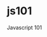 js101
=====

Javascript 101


<!---

#Profile:
    #from the console: profile() & profileEnd()
    #in code: console.profile("desc") & console.profileEnd("desc")

#For timing functions: console.time("desc") & console.timeEnd("desc"): desc: 3372.902ms

#Sizzle: 
    right to left!!!
    Being really specific on the left-hand side has a lot less value than being really specific on the right-hand side.

console.table([{a:1, b:2, c:3}, {a:"foo", b:false, c:undefined}]);
-->